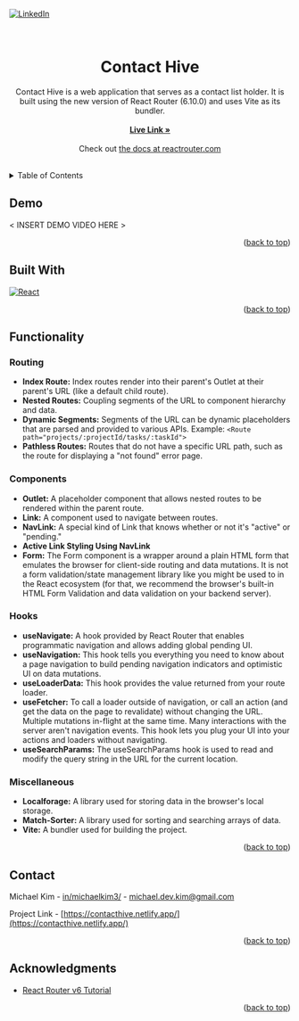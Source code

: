 <a name="readme-top"></a>
[![LinkedIn][linkedin-shield]][linkedin-url]


<!-- PROJECT LOGO -->
<br />
<div align="center">
<h1 align="center">Contact Hive</h1>

  <p align="center">
    Contact Hive is a web application that serves as a contact list holder. It is built using the new version of React Router (6.10.0) and uses Vite as its bundler.
    <br />
    <br />
    <a href="https://contacthive.netlify.app/" target="_blank"><strong>Live Link »</strong></a>
    <br />
    <br />
    Check out <a href="https://reactrouter.com/en/main">the docs at reactrouter.com</a>
  </p>
</div>

<br />

<!-- TABLE OF CONTENTS -->
<details>
  <summary>Table of Contents</summary>
  <ol>
    <li><a href="#demo">Demo</a></li>
    <li><a href="#built-with">Built With</a></li>
    <li>
      <a href="#functionality">Functionality</a>
      <ul>
        <li><a href="#routing">Routing</a></li>
        <li><a href="#components">Components</a></li>
        <li><a href="#hooks">Hooks</a></li>
        <li><a href="#miscellaneous">Miscellaneous</a></li>
      </ul>
    </li>
    <li><a href="#contact">Contact</a></li>
    <li><a href="#acknowledgments">Acknowledgments</a></li>
  </ol>
</details>


<!-- Demo -->
## Demo

< INSERT DEMO VIDEO HERE >

<p align="right">(<a href="#readme-top">back to top</a>)</p>


<!-- Built With -->
## Built With

[![React][React.js]][React-url]

<p align="right">(<a href="#readme-top">back to top</a>)</p>


<!-- Functionality -->
## Functionality

<!-- Routing -->
### Routing

- **Index Route:** Index routes render into their parent's Outlet at their parent's URL (like a default child route).
- **Nested Routes:** Coupling segments of the URL to component hierarchy and data.
- **Dynamic Segments:** Segments of the URL can be dynamic placeholders that are parsed and provided to various APIs. Example: `<Route path="projects/:projectId/tasks/:taskId">`
- **Pathless Routes:** Routes that do not have a specific URL path, such as the route for displaying a "not found" error page.

<!-- Componentes -->
### Components

- **Outlet:** A placeholder component that allows nested routes to be rendered within the parent route.
- **Link:** A component used to navigate between routes.
- **NavLink:** A special kind of Link that knows whether or not it's "active" or "pending."
- **Active Link Styling Using NavLink**
- **Form:** The Form component is a wrapper around a plain HTML form that emulates the browser for client-side routing and data mutations. It is not a form validation/state management library like you might be used to in the React ecosystem (for that, we recommend the browser's built-in HTML Form Validation and data validation on your backend server).

<!-- Hooks -->
### Hooks

- **useNavigate:** A hook provided by React Router that enables programmatic navigation and allows adding global pending UI.
- **useNavigation:** This hook tells you everything you need to know about a page navigation to build pending navigation indicators and optimistic UI on data mutations.
- **useLoaderData:** This hook provides the value returned from your route loader.
- **useFetcher:** To call a loader outside of navigation, or call an action (and get the data on the page to revalidate) without changing the URL. Multiple mutations in-flight at the same time. Many interactions with the server aren't navigation events. This hook lets you plug your UI into your actions and loaders without navigating.
- **useSearchParams:** The useSearchParams hook is used to read and modify the query string in the URL for the current location.

<!-- Miscellaneous -->
### Miscellaneous

- **Localforage:** A library used for storing data in the browser's local storage.
- **Match-Sorter:** A library used for sorting and searching arrays of data.
- **Vite:** A bundler used for building the project.

<p align="right">(<a href="#readme-top">back to top</a>)</p>


<!-- CONTACT -->
## Contact

Michael Kim - [in/michaelkim3/](https://www.linkedin.com/in/michaelkim3/) - michael.dev.kim@gmail.com

Project Link - [https://contacthive.netlify.app/](https://contacthive.netlify.app/)

<p align="right">(<a href="#readme-top">back to top</a>)</p>


<!-- ACKNOWLEDGMENTS -->
## Acknowledgments

* [React Router v6 Tutorial](https://reactrouter.com/en/main)

<p align="right">(<a href="#readme-top">back to top</a>)</p>



<!-- MARKDOWN LINKS & IMAGES -->
<!-- https://www.markdownguide.org/basic-syntax/#reference-style-links -->
[linkedin-shield]: https://img.shields.io/badge/-LinkedIn-black.svg?style=for-the-badge&logo=linkedin&colorB=555
[linkedin-url]: https://www.linkedin.com/in/michaelkim3/

[React.js]: https://img.shields.io/badge/React-20232A?style=for-the-badge&logo=react&logoColor=61DAFB
[React-url]: https://reactjs.org/
